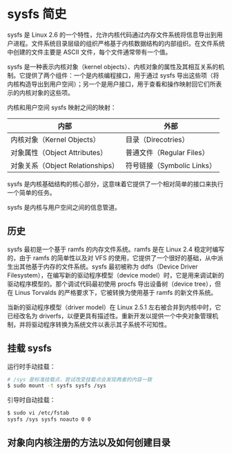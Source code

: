 # sysfs 简史

sysfs 是 Linux 2.6 的一个特性，允许内核代码通过内存文件系统将信息导出到用户进程。文件系统目录层级的组织严格基于内核数据结构的内部组织。在文件系统中创建的文件主要是 ASCII 文件，每个文件通常带有一个值。

sysfs 是一种表示内核对象（kernel objects）、内核对象的属性及其相互关系的机制。它提供了两个组件：一个是内核编程接口，用于通过 sysfs 导出这些项（将内核构造导出到用户空间）；另一个是用户接口，用于查看和操作映射回它们所表示的内核对象的这些项。

内核和用户空间 sysfs 映射之间的映射：

| 内部                             | 外部                       |
| -------------------------------- | -------------------------- |
| 内核对象（Kernel Objects）       | 目录（Direcotries）        |
| 对象属性（Object Attributes）    | 普通文件（Regular Files）  |
| 对象关系（Object Relationships） | 符号链接（Symbolic Links） |

sysfs 是内核基础结构的核心部分，这意味着它提供了一个相对简单的接口来执行一个简单的任务。

sysfs 是内核与用户空间之间的信息管道。

## 历史

sysfs 最初是一个基于 ramfs 的内存文件系统。ramfs 是在 Linux 2.4 稳定时编写的，由于 ramfs 的简单性以及对 VFS 的使用，它提供了一个很好的基础，从中派生出其他基于内存的文件系统。sysfs 最初被称为 ddfs（Device Driver Filesystem），在编写新的驱动程序模型（device model）时，它是用来调试新的驱动程序模型的。那个调试代码最初使用 procfs 导出设备树（device tree），但在 Linus Torvalds 的严格要求下，它被转换为使用基于 ramfs 的新文件系统。

当新的驱动程序模型（driver model）在 Linux 2.5.1 左右被合并到内核中时，它已经改名为 driverfs，以便更具有描述性。重新开发以提供一个中央对象管理机制，并将驱动程序转换为系统文件以表示其子系统不可知性。

## 挂载 sysfs

运行时手动挂载：

```sh
# /sys 是标准挂载点，尝试改变挂载点会发现两者的内容一致
$ sudo mount -t sysfs sysfs /sys
```

引导时自动挂载：

```sh
$ sudo vi /etc/fstab
sysfs /sys sysfs noauto 0 0
```

## 对象向内核注册的方法以及如何创建目录
